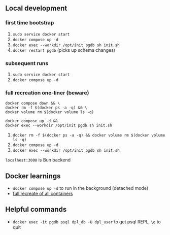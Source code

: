 ## Local development

### first time bootstrap
1. `sudo service docker start`
2. `docker compose up -d`
3. `docker exec --workdir /opt/init pgdb sh init.sh`
4. `docker restart pgdb` (picks up schema changes)

### subsequent runs
1. `sudo service docker start`
2. `docker compose up -d`

### full recreation one-liner (beware)
```
docker compose down && \
docker rm -f $(docker ps -a -q) && \
docker volume rm $(docker volume ls -q)
```
```
docker compose up -d &&
docker exec --workdir /opt/init pgdb sh init.sh
```
1. `docker rm -f $(docker ps -a -q) && docker volume rm $(docker volume ls -q)`
2. `docker compose up -d`
2. `docker exec --workdir /opt/init pgdb sh init.sh`

`localhost:3000` is Bun backend

## Docker learnings

- `docker compose up -d` to run in the background (detached mode)
- [full recreate of all containers](https://docs.tibco.com/pub/mash-local/4.3.0/doc/html/docker/GUID-BD850566-5B79-4915-987E-430FC38DAAE4.html)

## Helpful commands

- `docker exec -it pgdb psql dpl_db -U dpl_user` to get psql REPL, `\q` to quit